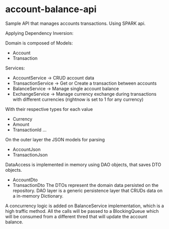 # account-balance-api
Sample API that manages accounts transactions.
Using SPARK api.

Applying Dependency Inversion:

Domain is composed of
Models:
- Account
- Transaction

Services:
- AccountService -> CRUD account data
- TransactionService -> Get or Create a transaction between accounts
- BalanceService -> Manage single account balance
- ExchangeService -> Manage currency exchange during transactions with different currencies (rightnow is set to 1 for any currency)

With their respective types for each value 
 - Currency
 - Amount
 - TransactionId 
 ...
 
 On the outer layer the JSON models for parsing
 - AccountJson
 - TransactionJson

 
 DataAccess is implemented in memory using DAO objects, that saves DTO objects.
 - AccountDto
 - TransactionDto
  The DTOs represent the domain data persisted on the repository.
DAO layer is a generic persistence layer that CRUDs data on a in-memory Dictionary.

 A concurrency logic is added on BalanceService implementation, which is a high traffic method.
 All the calls will be passed to a BlockingQueue which will be consumed from a different thred that will update the account balance.
